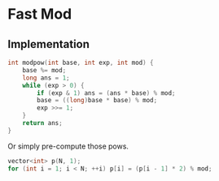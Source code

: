 # Fast Mod

## Implementation

```cpp
int modpow(int base, int exp, int mod) {
    base %= mod;
    long ans = 1;
    while (exp > 0) {
        if (exp & 1) ans = (ans * base) % mod;
        base = ((long)base * base) % mod;
        exp >>= 1;
    }
    return ans;
}
```

Or simply pre-compute those pows.

```cpp
vector<int> p(N, 1);
for (int i = 1; i < N; ++i) p[i] = (p[i - 1] * 2) % mod;
```